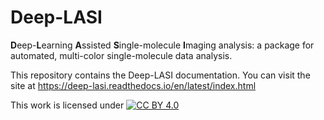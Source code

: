 # Deep-LASI

**D**eep-**L**earning **A**ssisted **S**ingle-molecule **I**maging analysis: a package for automated, multi-color single-molecule data analysis.

This repository contains the Deep-LASI documentation. You can visit the site at https://deep-lasi.readthedocs.io/en/latest/index.html

This work is licensed under
[![CC BY 4.0][cc-by-image]][cc-by]

[cc-by]: http://creativecommons.org/licenses/by/4.0/
[cc-by-image]: https://i.creativecommons.org/l/by/4.0/88x31.png
